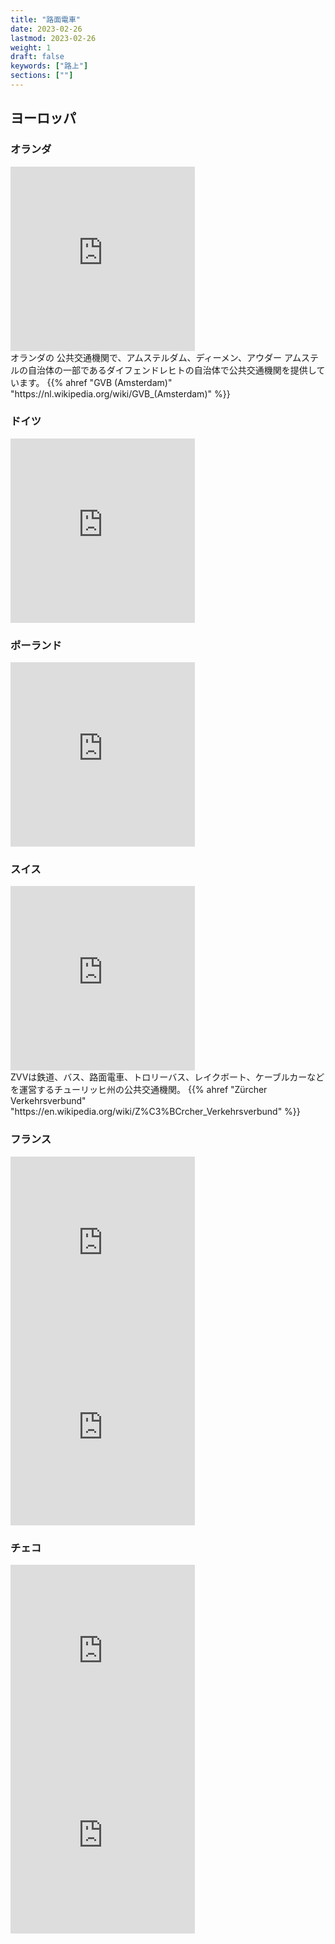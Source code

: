 ```yaml
---
title: "路面電車"
date: 2023-02-26
lastmod: 2023-02-26
weight: 1
draft: false
keywords: ["路上"]
sections: [""]
---
```


## ヨーロッパ
### オランダ
<div class="googlemap-if">
<iframe src="https://www.google.com/maps/embed?pb=!4v1677672229893!6m8!1m7!1sNjGSxNeHHYcjvNf7-JacsQ!2m2!1d52.36186500501579!2d4.939634789058652!3f65.94225289908815!4f-20.044811330215694!5f0.4000000000000002" width="295" height="295" style="border:0;" allowfullscreen="" loading="lazy" referrerpolicy="no-referrer-when-downgrade"></iframe>
<div class="description">
オランダの 公共交通機関で、アムステルダム、ディーメン、アウダー アムステルの自治体の一部であるダイフェンドレヒトの自治体で公共交通機関を提供しています。
{{% ahref "GVB (Amsterdam)" "https://nl.wikipedia.org/wiki/GVB_(Amsterdam)" %}}
</div>
</div>

### ドイツ

<div class="googlemap-if">
<iframe src="https://www.google.com/maps/embed?pb=!4v1677671346772!6m8!1m7!1sd6OETXC7WC2y4BTXaUEipg!2m2!1d48.77383084846816!2d9.186640328475793!3f270.5854988652801!4f-6.699098573626074!5f1.2964924354557958" width="295" height="295" style="border:0;" allowfullscreen="" loading="lazy" referrerpolicy="no-referrer-when-downgrade"></iframe>
</div>

### ポーランド

<div class="googlemap-if">
<iframe src="https://www.google.com/maps/embed?pb=!4v1677635470164!6m8!1m7!1ssJXnecF5hYPPzLtsiqsH0A!2m2!1d52.4071499224458!2d16.92074969438054!3f230.64545548608157!4f-5.15124202567128!5f1.536207576461131" width="295" height="295" style="border:0;" allowfullscreen="" loading="lazy" referrerpolicy="no-referrer-when-downgrade"></iframe>
</div>

### スイス
<div class="googlemap-if">
<iframe src="https://www.google.com/maps/embed?pb=!4v1677488621810!6m8!1m7!1sdi6bI7202EYoUP3mYucIEQ!2m2!1d47.36684042886989!2d8.542630968049645!3f128.04633746125944!4f-21.883766985500245!5f1.0889863562908408" width="295" height="295" style="border:0;" allowfullscreen="" loading="lazy" referrerpolicy="no-referrer-when-downgrade"></iframe>
<div class="description">
ZVVは鉄道、バス、路面電車、トロリーバス、レイクボート、ケーブルカーなどを運営するチューリッヒ州の公共交通機関。
{{% ahref "Zürcher Verkehrsverbund" "https://en.wikipedia.org/wiki/Z%C3%BCrcher_Verkehrsverbund" %}}
</div>
</div>

### フランス
<div class="googlemap-if">
<iframe src="https://www.google.com/maps/embed?pb=!4v1677407544944!6m8!1m7!1sLTJLrwa3Gju-wG7_X0ytEQ!2m2!1d43.29872659306265!2d5.376705641871977!3f208.56978626487347!4f-1.4770531485047655!5f1.2478055448822887" width="295" height="295" style="border:0;" allowfullscreen="" loading="lazy" referrerpolicy="no-referrer-when-downgrade"></iframe>

<iframe src="https://www.google.com/maps/embed?pb=!4v1677425850736!6m8!1m7!1s0D7ffLAam6CjIjbGa1SAAA!2m2!1d43.60621201427855!2d3.87725821215264!3f289.9245952245459!4f-1.3573241874797048!5f3.1324217183024974" width="295" height="295" style="border:0;" allowfullscreen="" loading="lazy" referrerpolicy="no-referrer-when-downgrade"></iframe>
</div>

### チェコ
<div class="googlemap-if">
<iframe src="https://www.google.com/maps/embed?pb=!4v1677458082575!6m8!1m7!1syYingQapk2CDC_pq0MVSkw!2m2!1d50.07272941405889!2d14.41053474543779!3f93.71355570173122!4f-2.8823557161345263!5f3.258764411479168" width="295" height="295" style="border:0;" allowfullscreen="" loading="lazy" referrerpolicy="no-referrer-when-downgrade"></iframe>

<iframe src="https://www.google.com/maps/embed?pb=!4v1677458127961!6m8!1m7!1sO-_s0Xygx_2KoxyIMfg9sA!2m2!1d50.07253670840898!2d14.40900331196714!3f305.85786271168956!4f-17.983921464169754!5f0.7820865974627469" width="295" height="295" style="border:0;" allowfullscreen="" loading="lazy" referrerpolicy="no-referrer-when-downgrade"></iframe>
</div>